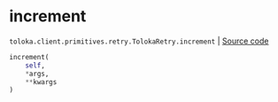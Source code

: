 # increment
`toloka.client.primitives.retry.TolokaRetry.increment` | [Source code](https://github.com/Toloka/toloka-kit/blob/v1.1.0.post1/src/client/primitives/retry.py#L85)

```python
increment(
    self,
    *args,
    **kwargs
)
```

